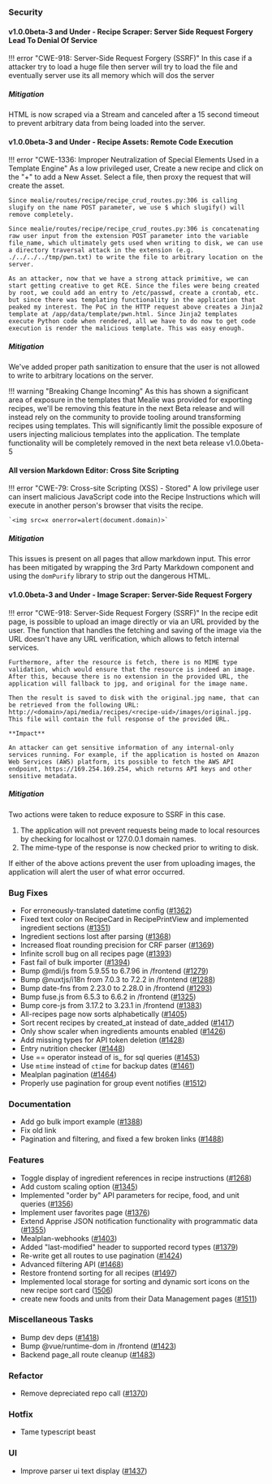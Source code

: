 ### Security

#### v1.0.0beta-3 and Under - Recipe Scraper: Server Side Request Forgery Lead To Denial Of Service

!!! error "CWE-918: Server-Side Request Forgery (SSRF)"
    In this case if a attacker try to load a huge file then server will try to load the file and eventually server use its all memory which will dos the server

##### Mitigation

HTML is now scraped via a Stream and canceled after a 15 second timeout to prevent arbitrary data from being loaded into the server.

#### v1.0.0beta-3 and Under - Recipe Assets: Remote Code Execution

!!! error "CWE-1336: Improper Neutralization of Special Elements Used in a Template Engine"
    As a low privileged user, Create a new recipe and click on the "+" to add a New Asset.
    Select a file, then proxy the request that will create the asset.

    Since mealie/routes/recipe/recipe_crud_routes.py:306 is calling slugify on the name POST parameter, we use $ which slugify() will remove completely.

    Since mealie/routes/recipe/recipe_crud_routes.py:306 is concatenating raw user input from the extension POST parameter into the variable file_name, which ultimately gets used when writing to disk, we can use a directory traversal attack in the extension (e.g. ./../../../tmp/pwn.txt) to write the file to arbitrary location on the server.

    As an attacker, now that we have a strong attack primitive, we can start getting creative to get RCE. Since the files were being created by root, we could add an entry to /etc/passwd, create a crontab, etc. but since there was templating functionality in the application that peaked my interest. The PoC in the HTTP request above creates a Jinja2 template at /app/data/template/pwn.html. Since Jinja2 templates execute Python code when rendered, all we have to do now to get code execution is render the malicious template. This was easy enough.

##### Mitigation

We've added proper path sanitization to ensure that the user is not allowed to write to arbitrary locations on the server.

!!! warning "Breaking Change Incoming"
    As this has shown a significant area of exposure in the templates that Mealie was provided for exporting recipes, we'll be removing this feature in the next Beta release and will instead rely on the community to provide tooling around transforming recipes using templates. This will significantly limit the possible exposure of users injecting malicious templates into the application. The template functionality will be completely removed in the next beta release v1.0.0beta-5

#### All version Markdown Editor: Cross Site Scripting

!!! error "CWE-79: Cross-site Scripting (XSS) - Stored"
    A low privilege user can insert malicious JavaScript code into the Recipe Instructions which will execute in another person's browser that visits the recipe.

    `<img src=x onerror=alert(document.domain)>`

##### Mitigation

This issues is present on all pages that allow markdown input. This error has been mitigated by wrapping the 3rd Party Markdown component and using the `domPurify` library to strip out the dangerous HTML.

#### v1.0.0beta-3 and Under - Image Scraper: Server-Side Request Forgery

!!! error "CWE-918: Server-Side Request Forgery (SSRF)"
    In the recipe edit page, is possible to upload an image directly or via an URL provided by the user. The function that handles the fetching and saving of the image via the URL doesn't have any URL verification, which allows to fetch internal services.

    Furthermore, after the resource is fetch, there is no MIME type validation, which would ensure that the resource is indeed an image. After this, because there is no extension in the provided URL, the application will fallback to jpg, and original for the image name.

    Then the result is saved to disk with the original.jpg name, that can be retrieved from the following URL: http://<domain>/api/media/recipes/<recipe-uid>/images/original.jpg. This file will contain the full response of the provided URL.

    **Impact**

    An attacker can get sensitive information of any internal-only services running. For example, if the application is hosted on Amazon Web Services (AWS) platform, its possible to fetch the AWS API endpoint, https://169.254.169.254, which returns API keys and other sensitive metadata.

##### Mitigation

Two actions were taken to reduce exposure to SSRF in this case.

1. The application will not prevent requests being made to local resources by checking for localhost or 127.0.0.1 domain names.
2. The mime-type of the response is now checked prior to writing to disk.

If either of the above actions prevent the user from uploading images, the application will alert the user of what error occurred.

### Bug Fixes

- For erroneously-translated datetime config ([#1362](https://github.com/hay-kot/mealie/issues/1362))
- Fixed text color on RecipeCard in RecipePrintView and implemented ingredient sections ([#1351](https://github.com/hay-kot/mealie/issues/1351))
- Ingredient sections lost after parsing ([#1368](https://github.com/hay-kot/mealie/issues/1368))
- Increased float rounding precision for CRF parser ([#1369](https://github.com/hay-kot/mealie/issues/1369))
- Infinite scroll bug on all recipes page ([#1393](https://github.com/hay-kot/mealie/issues/1393))
- Fast fail of bulk importer ([#1394](https://github.com/hay-kot/mealie/issues/1394))
- Bump @mdi/js from 5.9.55 to 6.7.96 in /frontend ([#1279](https://github.com/hay-kot/mealie/issues/1279))
- Bump @nuxtjs/i18n from 7.0.3 to 7.2.2 in /frontend ([#1288](https://github.com/hay-kot/mealie/issues/1288))
- Bump date-fns from 2.23.0 to 2.28.0 in /frontend ([#1293](https://github.com/hay-kot/mealie/issues/1293))
- Bump fuse.js from 6.5.3 to 6.6.2 in /frontend ([#1325](https://github.com/hay-kot/mealie/issues/1325))
- Bump core-js from 3.17.2 to 3.23.1 in /frontend ([#1383](https://github.com/hay-kot/mealie/issues/1383))
- All-recipes page now sorts alphabetically ([#1405](https://github.com/hay-kot/mealie/issues/1405))
- Sort recent recipes by created_at instead of date_added ([#1417](https://github.com/hay-kot/mealie/issues/1417))
- Only show scaler when ingredients amounts enabled ([#1426](https://github.com/hay-kot/mealie/issues/1426))
- Add missing types for API token deletion ([#1428](https://github.com/hay-kot/mealie/issues/1428))
- Entry nutrition checker ([#1448](https://github.com/hay-kot/mealie/issues/1448))
- Use == operator instead of is_ for sql queries ([#1453](https://github.com/hay-kot/mealie/issues/1453))
- Use `mtime` instead of `ctime` for backup dates  ([#1461](https://github.com/hay-kot/mealie/issues/1461))
- Mealplan pagination ([#1464](https://github.com/hay-kot/mealie/issues/1464))
- Properly use pagination for group event notifies ([#1512](https://github.com/hay-kot/mealie/pull/1512))

### Documentation

- Add go bulk import example ([#1388](https://github.com/hay-kot/mealie/issues/1388))
- Fix old link
- Pagination and filtering, and fixed a few broken links ([#1488](https://github.com/hay-kot/mealie/issues/1488))

### Features

- Toggle display of ingredient references in recipe instructions ([#1268](https://github.com/hay-kot/mealie/issues/1268))
- Add custom scaling option ([#1345](https://github.com/hay-kot/mealie/issues/1345))
- Implemented "order by" API parameters for recipe, food, and unit queries ([#1356](https://github.com/hay-kot/mealie/issues/1356))
- Implement user favorites page ([#1376](https://github.com/hay-kot/mealie/issues/1376))
- Extend Apprise JSON notification functionality with programmatic data ([#1355](https://github.com/hay-kot/mealie/issues/1355))
- Mealplan-webhooks ([#1403](https://github.com/hay-kot/mealie/issues/1403))
- Added "last-modified" header to supported record types ([#1379](https://github.com/hay-kot/mealie/issues/1379))
- Re-write get all routes to use pagination ([#1424](https://github.com/hay-kot/mealie/issues/1424))
- Advanced filtering API ([#1468](https://github.com/hay-kot/mealie/issues/1468))
- Restore frontend sorting for all recipes ([#1497](https://github.com/hay-kot/mealie/issues/1497))
- Implemented local storage for sorting and dynamic sort icons on the new recipe sort card ([1506](https://github.com/hay-kot/mealie/pull/1506))
- create new foods and units from their Data Management pages ([#1511](https://github.com/hay-kot/mealie/pull/1511))

### Miscellaneous Tasks

- Bump dev deps ([#1418](https://github.com/hay-kot/mealie/issues/1418))
- Bump @vue/runtime-dom in /frontend ([#1423](https://github.com/hay-kot/mealie/issues/1423))
- Backend page_all route cleanup ([#1483](https://github.com/hay-kot/mealie/issues/1483))

### Refactor

- Remove depreciated repo call ([#1370](https://github.com/hay-kot/mealie/issues/1370))

### Hotfix

- Tame typescript beast

### UI

- Improve parser ui text display ([#1437](https://github.com/hay-kot/mealie/issues/1437))

<!-- generated by git-cliff -->
